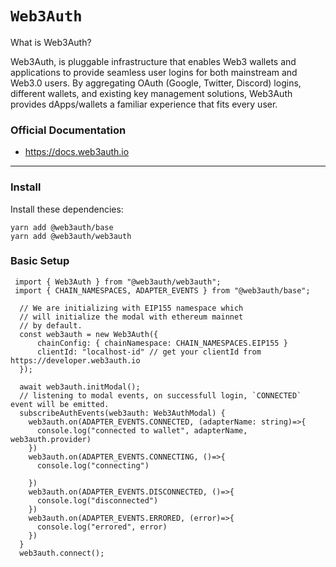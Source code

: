 # `Web3Auth`

What is Web3Auth?

Web3Auth, is pluggable infrastructure that enables Web3 wallets and applications to provide seamless user logins for both mainstream and Web3.0 users. By aggregating OAuth (Google, Twitter, Discord) logins, different wallets, and existing key management solutions, Web3Auth provides dApps/wallets a familiar experience that fits every user.

### Official Documentation

- https://docs.web3auth.io

---

### Install

Install these dependencies:

```shell
yarn add @web3auth/base
yarn add @web3auth/web3auth
```

### Basic Setup

```tsx
 import { Web3Auth } from "@web3auth/web3auth";
 import { CHAIN_NAMESPACES, ADAPTER_EVENTS } from "@web3auth/base";

  // We are initializing with EIP155 namespace which
  // will initialize the modal with ethereum mainnet
  // by default.
  const web3auth = new Web3Auth({
      chainConfig: { chainNamespace: CHAIN_NAMESPACES.EIP155 }
      clientId: "localhost-id" // get your clientId from https://developer.web3auth.io
  });

  await web3auth.initModal();
  // listening to modal events, on successfull login, `CONNECTED` event will be emitted.
  subscribeAuthEvents(web3auth: Web3AuthModal) {
    web3auth.on(ADAPTER_EVENTS.CONNECTED, (adapterName: string)=>{
      console.log("connected to wallet", adapterName, web3auth.provider)
    })
    web3auth.on(ADAPTER_EVENTS.CONNECTING, ()=>{
      console.log("connecting")

    })
    web3auth.on(ADAPTER_EVENTS.DISCONNECTED, ()=>{
      console.log("disconnected")
    })
    web3auth.on(ADAPTER_EVENTS.ERRORED, (error)=>{
      console.log("errored", error)
    })
  }
  web3auth.connect();

```
